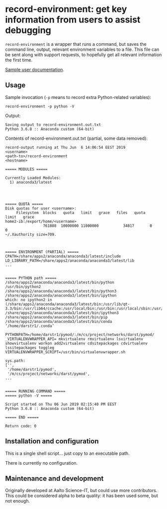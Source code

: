 # record-environment: get key information from users to assist debugging

`record-environment` is a wrapper that runs a command, but saves the
command line, output, relevant environment variables to a file.  This
file can be sent along with support requests, to hopefully get all
relevant information the first time.

[Sample user documentation](https://scicomp.aalto.fi/triton/help.html#getting-a-detailed-bug-report-with-triton-record-environment).



## Usage

Sample invocation (`-p` means to record extra Python-related variables):

```
record-environment -p python -V
```

Output:

```
Saving output to record-environment.out.txt
Python 3.6.8 :: Anaconda custom (64-bit)
```

Contents of record-environment.out.txt (partial, some data removed):
```
record-output running at Thu Jun  6 14:06:54 EEST 2019
<username>
<path-to>/record-environment
<hostname>

===== MODULES =====

Currently Loaded Modules:
  1) anaconda3/latest




===== QUOTA =====
Disk quotas for user <username>:
     Filesystem  blocks   quota   limit   grace   files   quota   limit   grace
home2-ib:/export/home/<username>
                 761808  10000000 11000000           34817       0       0        
~/.Xauthority size=709.



===== ENVIRONMENT (PARTIAL) =====
CPATH=/share/apps2/anaconda/anaconda3/latest/include
LD_LIBRARY_PATH=/share/apps2/anaconda/anaconda3/latest/lib
...


===== PYTHON path =====
/share/apps2/anaconda/anaconda3/latest/bin/python
/usr/bin/python2
/share/apps2/anaconda/anaconda3/latest/bin/python3
/share/apps2/anaconda/anaconda3/latest/bin/ipython
which: no ipython2 in (/share/apps2/anaconda/anaconda3/latest/bin:/usr/lib/qt-3.3/bin:/usr/lib64/ccache:/usr/local/bin:/usr/bin:/usr/local/sbin:/usr/s
/share/apps2/anaconda/anaconda3/latest/bin/ipython3
/share/apps2/anaconda/anaconda3/latest/bin/pip
/share/apps2/anaconda/anaconda3/latest/bin/conda
‘/home/darstr1/.conda’

PYTHONPATH=/home/darstr1/pymod/:/m/cs/project/networks/darst/pymod/
_VIRTUALENVWRAPPER_API= mkvirtualenv rmvirtualenv lsvirtualenv showvirtualenv workon add2virtualenv cdsitepackages cdvirtualenv lssitepackages toggleg
VIRTUALENVWRAPPER_SCRIPT=/usr/bin/virtualenvwrapper.sh

sys.path:
['',
 '/home/darstr1/pymod',
 '/m/cs/project/networks/darst/pymod',
...


===== RUNNING COMMAND =====
===== python -V =====

Script started on Thu 06 Jun 2019 02:15:40 PM EEST
Python 3.6.8 :: Anaconda custom (64-bit)

===== END =====

Return code: 0
```


## Installation and configuration

This is a single shell script... just copy to an executable path.

There is currently no configuration.


## Maintenance and development

Originally developed at Aalto Science-IT, but could use more
contributors.  This could be considered alpha to beta quality: it has
been used some, but not enough.
